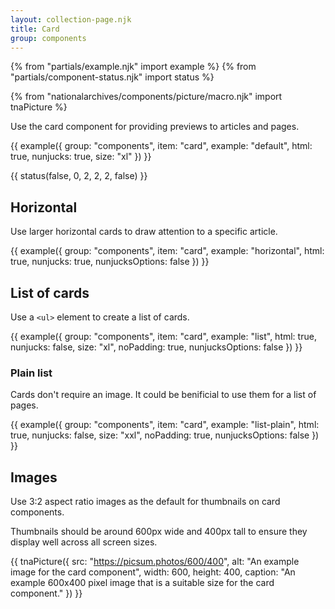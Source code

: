 ```yaml
---
layout: collection-page.njk
title: Card
group: components
---
```


{% from "partials/example.njk" import example %}
{% from "partials/component-status.njk" import status %}

{% from "nationalarchives/components/picture/macro.njk" import tnaPicture %}

Use the card component for providing previews to articles and pages.

{{ example({ group: "components", item: "card", example: "default", html: true, nunjucks: true, size: "xl" }) }}

{{ status(false, 0, 2, 2, 2, false) }}

## Horizontal

Use larger horizontal cards to draw attention to a specific article.

{{ example({ group: "components", item: "card", example: "horizontal", html: true, nunjucks: true, nunjucksOptions: false }) }}

## List of cards

Use a `<ul>` element to create a list of cards.

{{ example({ group: "components", item: "card", example: "list", html: true, nunjucks: false, size: "xl", noPadding: true, nunjucksOptions: false }) }}

### Plain list

Cards don't require an image. It could be benificial to use them for a list of pages.

{{ example({ group: "components", item: "card", example: "list-plain", html: true, nunjucks: false, size: "xxl", noPadding: true, nunjucksOptions: false }) }}

## Images

Use 3:2 aspect ratio images as the default for thumbnails on card components.

Thumbnails should be around 600px wide and 400px tall to ensure they display well across all screen sizes.

{{ tnaPicture({
  src: "https://picsum.photos/600/400",
  alt: "An example image for the card component",
  width: 600,
  height: 400,
  caption: "An example 600x400 pixel image that is a suitable size for the card component."
}) }}
